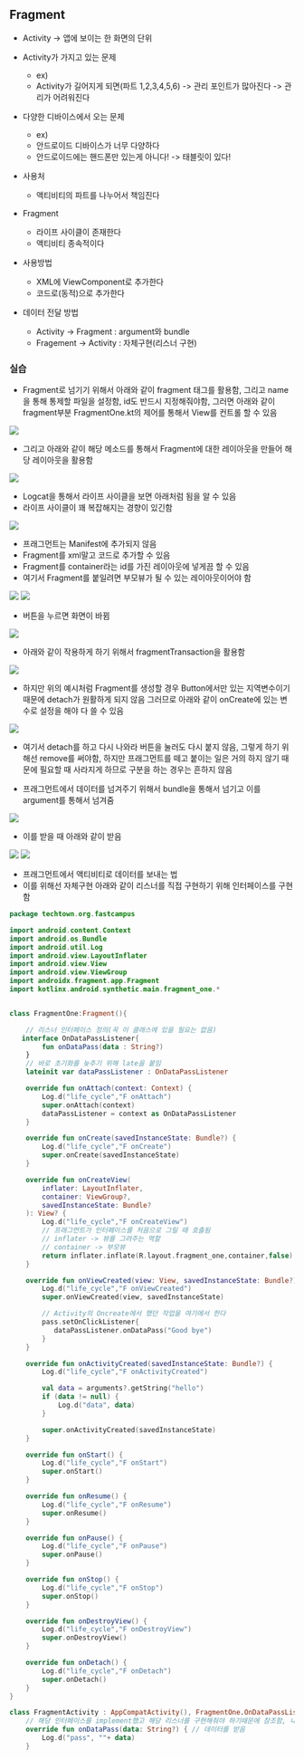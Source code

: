 ## Fragment
- Activity -> 앱에 보이는 한 화면의 단위

- Activity가 가지고 있는 문제
	- ex)
	- Activity가 길어지게 되면(파트 1,2,3,4,5,6) -> 관리 포인트가 많아진다 -> 관리가 어려워진다

- 다양한 디바이스에서 오는 문제
	- ex)
	- 안드로이드 디바이스가 너무 다양하다
	- 안드로이드에는 핸드폰만 있는게 아니다! -> 태블릿이 있다!

- 사용처
	- 액티비티의 파트를 나누어서 책임진다

- Fragment
	- 라이프 사이클이 존재한다
	- 액티비티 종속적이다

- 사용방법
	- XML에 ViewComponent로 추가한다
	- 코드로(동적)으로 추가한다

- 데이터 전달 방법
	- Activity -> Fragment : argument와 bundle 
	- Fragement -> Activity : 자체구현(리스너 구현)

### 실습
- Fragment로 넘기기 위해서 아래와 같이 fragment 태그를 활용함, 그리고 name을 통해 통제할 파일을 설정함, id도 반드시 지정해줘야함, 그러면 아래와 같이 fragment부분 FragmentOne.kt의 제어를 통해서 View를 컨트롤 할 수 있음
<img src="https://s3.us-west-2.amazonaws.com/secure.notion-static.com/9c7a6f87-f3da-4cab-b94f-9f6440892dd8/Untitled.png?X-Amz-Algorithm=AWS4-HMAC-SHA256&X-Amz-Credential=AKIAT73L2G45O3KS52Y5%2F20210323%2Fus-west-2%2Fs3%2Faws4_request&X-Amz-Date=20210323T033028Z&X-Amz-Expires=86400&X-Amz-Signature=a6a97b937de8bde9b9f70fecd283faf2dec74650709192f0414cc936f73a9d33&X-Amz-SignedHeaders=host&response-content-disposition=filename%20%3D%22Untitled.png%22">

- 그리고 아래와 같이 해당 메소드를 통해서 Fragment에 대한 레이아웃을 만들어 해당 레이아웃을 활용함
<img src="https://s3.us-west-2.amazonaws.com/secure.notion-static.com/4501cd93-8694-4037-b4df-2a229c65c8f1/Untitled.png?X-Amz-Algorithm=AWS4-HMAC-SHA256&X-Amz-Credential=AKIAT73L2G45O3KS52Y5%2F20210323%2Fus-west-2%2Fs3%2Faws4_request&X-Amz-Date=20210323T033056Z&X-Amz-Expires=86400&X-Amz-Signature=91aef1b3786bbce51d686a7e7925d87d1aa6891d31dae308c14d1ce3e3c83d5b&X-Amz-SignedHeaders=host&response-content-disposition=filename%20%3D%22Untitled.png%22">

- Logcat을 통해서 라이프 사이클을 보면 아래처럼 됨을 알 수 있음
- 라이프 사이클이 꽤 복잡해지는 경향이 있긴함
<img src="https://s3.us-west-2.amazonaws.com/secure.notion-static.com/fadaab9a-4e9b-4dd9-aa75-df130f59971d/Untitled.png?X-Amz-Algorithm=AWS4-HMAC-SHA256&X-Amz-Credential=AKIAT73L2G45O3KS52Y5%2F20210323%2Fus-west-2%2Fs3%2Faws4_request&X-Amz-Date=20210323T033132Z&X-Amz-Expires=86400&X-Amz-Signature=ae45722b46ff2ce376c0090ba8ff0d5f1b33a452af284bd0bec7ebde567c5de7&X-Amz-SignedHeaders=host&response-content-disposition=filename%20%3D%22Untitled.png%22">

- 프래그먼트는 Manifest에 추가되지 않음
- Fragment를 xml말고 코드로 추가할 수 있음
- Fragment를 container라는 id를 가진 레이아웃에 넣게끔 할 수 있음
- 여기서 Fragment를 붙일려면 부모뷰가 될 수 있는 레이아웃이어야 함
<img src="https://s3.us-west-2.amazonaws.com/secure.notion-static.com/2f7e959c-307b-4808-b02d-47ae3d026d17/Untitled.png?X-Amz-Algorithm=AWS4-HMAC-SHA256&X-Amz-Credential=AKIAT73L2G45O3KS52Y5%2F20210323%2Fus-west-2%2Fs3%2Faws4_request&X-Amz-Date=20210323T033245Z&X-Amz-Expires=86400&X-Amz-Signature=35ff625c48c66682749804384de152ecbb7e05554fdb814a4e59a431b5c0a47f&X-Amz-SignedHeaders=host&response-content-disposition=filename%20%3D%22Untitled.png%22">
<img src="https://s3.us-west-2.amazonaws.com/secure.notion-static.com/62dba72e-8485-43a9-af6c-eddc8023a058/Untitled.png?X-Amz-Algorithm=AWS4-HMAC-SHA256&X-Amz-Credential=AKIAT73L2G45O3KS52Y5%2F20210323%2Fus-west-2%2Fs3%2Faws4_request&X-Amz-Date=20210323T033253Z&X-Amz-Expires=86400&X-Amz-Signature=f22dc53538a64e0a0f72438ca4c8d48ea0bf6fd43cf4e6d962cefd1c2a8f8655&X-Amz-SignedHeaders=host&response-content-disposition=filename%20%3D%22Untitled.png%22">

- 버튼을 누르면 화면이 바뀜
<img src="https://s3.us-west-2.amazonaws.com/secure.notion-static.com/bdc752d3-3907-4fc0-9495-a0d2e04bde3c/Untitled.png?X-Amz-Algorithm=AWS4-HMAC-SHA256&X-Amz-Credential=AKIAT73L2G45O3KS52Y5%2F20210323%2Fus-west-2%2Fs3%2Faws4_request&X-Amz-Date=20210323T033311Z&X-Amz-Expires=86400&X-Amz-Signature=bc632c937948f2c223c8899d27c51b4419ea99e876786d71ed6a5c98546dbe02&X-Amz-SignedHeaders=host&response-content-disposition=filename%20%3D%22Untitled.png%22">

- 아래와 같이 작용하게 하기 위해서 fragmentTransaction을 활용함
<img src="https://s3.us-west-2.amazonaws.com/secure.notion-static.com/6592a539-85c3-4339-9af5-b8a180caf06a/Untitled.png?X-Amz-Algorithm=AWS4-HMAC-SHA256&X-Amz-Credential=AKIAT73L2G45O3KS52Y5%2F20210323%2Fus-west-2%2Fs3%2Faws4_request&X-Amz-Date=20210323T033339Z&X-Amz-Expires=86400&X-Amz-Signature=2af54503552961d45b995d2900e468a196efcb29ad0243c770ed512643f9d0cb&X-Amz-SignedHeaders=host&response-content-disposition=filename%20%3D%22Untitled.png%22">

- 하지만 위의 예시처럼 Fragment를 생성할 경우 Button에서만 있는 지역변수이기 때문에 detach가 원활하게 되지 않음 그러므로 아래와 같이 onCreate에 있는 변수로 설정을 해야 다 쓸 수 있음
<img src="https://s3.us-west-2.amazonaws.com/secure.notion-static.com/0ff6adf3-8fef-4c80-a637-7181bee89191/Untitled.png?X-Amz-Algorithm=AWS4-HMAC-SHA256&X-Amz-Credential=AKIAT73L2G45O3KS52Y5%2F20210323%2Fus-west-2%2Fs3%2Faws4_request&X-Amz-Date=20210323T033437Z&X-Amz-Expires=86400&X-Amz-Signature=0c2a5e869f50edade1e6e889af4f34be41be19baefc75a5b0145af44e3840ce9&X-Amz-SignedHeaders=host&response-content-disposition=filename%20%3D%22Untitled.png%22">

- 여기서 detach를 하고 다시 나와라 버튼을 눌러도 다시 붙지 않음, 그렇게 하기 위해선 remove를 써야함, 하지만 프래그먼트를 떼고 붙이는 일은 거의 하지 않기 때문에 필요할 때 사라지게 하므로 구분을 하는 경우는 흔하지 않음

- 프래그먼트에서 데이터를 넘겨주기 위해서 bundle을 통해서 넘기고 이를 argument를 통해서 넘겨줌
<img src="https://s3.us-west-2.amazonaws.com/secure.notion-static.com/f37f66cf-7ddb-406b-9619-4f3b3f682f8b/Untitled.png?X-Amz-Algorithm=AWS4-HMAC-SHA256&X-Amz-Credential=AKIAT73L2G45O3KS52Y5%2F20210323%2Fus-west-2%2Fs3%2Faws4_request&X-Amz-Date=20210323T033544Z&X-Amz-Expires=86400&X-Amz-Signature=dd2633adf1c2cc0d6e6bd927192c51270279dcb8b026048ca7ce9b90243014d0&X-Amz-SignedHeaders=host&response-content-disposition=filename%20%3D%22Untitled.png%22">

- 이를 받을 때 아래와 같이 받음
<img src="https://s3.us-west-2.amazonaws.com/secure.notion-static.com/8b041e59-09ac-4bd3-99b9-924b21bba90f/Untitled.png?X-Amz-Algorithm=AWS4-HMAC-SHA256&X-Amz-Credential=AKIAT73L2G45O3KS52Y5%2F20210323%2Fus-west-2%2Fs3%2Faws4_request&X-Amz-Date=20210323T033558Z&X-Amz-Expires=86400&X-Amz-Signature=265a0b171180df149641a039b07658884156433174bd6a3171646f3e117f57b7&X-Amz-SignedHeaders=host&response-content-disposition=filename%20%3D%22Untitled.png%22">
<img src="https://s3.us-west-2.amazonaws.com/secure.notion-static.com/afdb86fc-6f1b-4a78-870e-f3924e40a086/Untitled.png?X-Amz-Algorithm=AWS4-HMAC-SHA256&X-Amz-Credential=AKIAT73L2G45O3KS52Y5%2F20210323%2Fus-west-2%2Fs3%2Faws4_request&X-Amz-Date=20210323T033606Z&X-Amz-Expires=86400&X-Amz-Signature=1f22e6eb011611247f7b8b9c0129d9ec186151515b69c8c5bcc292ff4c6b6bd1&X-Amz-SignedHeaders=host&response-content-disposition=filename%20%3D%22Untitled.png%22">

- 프래그먼트에서 액티비티로 데이터를 보내는 법
- 이를 위해선 자체구현 아래와 같이 리스너를 직접 구현하기 위해 인터페이스를 구현함
```Kotlin
package techtown.org.fastcampus

import android.content.Context
import android.os.Bundle
import android.util.Log
import android.view.LayoutInflater
import android.view.View
import android.view.ViewGroup
import androidx.fragment.app.Fragment
import kotlinx.android.synthetic.main.fragment_one.*


class FragmentOne:Fragment(){

    // 리스너 인터페이스 정의(꼭 이 클래스에 있을 필요는 없음)
   interface OnDataPassListener{
        fun onDataPass(data : String?)
    }
    // 바로 초기화를 늦추기 위해 late을 붙임
    lateinit var dataPassListener : OnDataPassListener

    override fun onAttach(context: Context) {
        Log.d("life_cycle","F onAttach")
        super.onAttach(context)
        dataPassListener = context as OnDataPassListener
    }

    override fun onCreate(savedInstanceState: Bundle?) {
        Log.d("life_cycle","F onCreate")
        super.onCreate(savedInstanceState)
    }

    override fun onCreateView(
        inflater: LayoutInflater,
        container: ViewGroup?,
        savedInstanceState: Bundle?
    ): View? {
        Log.d("life_cycle","F onCreateView")
        // 프래그먼트가 인터페이스를 처음으로 그릴 때 호출됨
        // inflater -> 뷰를 그려주는 역할
        // container -> 부모뷰
        return inflater.inflate(R.layout.fragment_one,container,false)
    }

    override fun onViewCreated(view: View, savedInstanceState: Bundle?) {
        Log.d("life_cycle","F onViewCreated")
        super.onViewCreated(view, savedInstanceState)

        // Activity의 Oncreate에서 했던 작업을 여기에서 한다
        pass.setOnClickListener{
           dataPassListener.onDataPass("Good bye")
        }
    }

    override fun onActivityCreated(savedInstanceState: Bundle?) {
        Log.d("life_cycle","F onActivityCreated")

        val data = arguments?.getString("hello")
        if (data != null) {
            Log.d("data", data)
        }

        super.onActivityCreated(savedInstanceState)
    }

    override fun onStart() {
        Log.d("life_cycle","F onStart")
        super.onStart()
    }

    override fun onResume() {
        Log.d("life_cycle","F onResume")
        super.onResume()
    }

    override fun onPause() {
        Log.d("life_cycle","F onPause")
        super.onPause()
    }

    override fun onStop() {
        Log.d("life_cycle","F onStop")
        super.onStop()
    }

    override fun onDestroyView() {
        Log.d("life_cycle","F onDestroyView")
        super.onDestroyView()
    }

    override fun onDetach() {
        Log.d("life_cycle","F onDetach")
        super.onDetach()
    }
}
```
```Kotlin
class FragmentActivity : AppCompatActivity(), FragmentOne.OnDataPassListener {
    // 해당 인터페이스를 implement했고 해당 리스너를 구현해줘야 하기때문에 참조함, 내용이 없기 때문에 반드시 구현해줘야함
    override fun onDataPass(data: String?) { // 데이터를 받음
        Log.d("pass", ""+ data)
    }
```